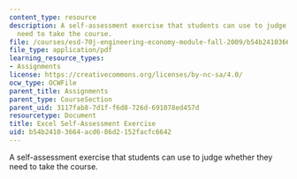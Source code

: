 ```yaml
---
content_type: resource
description: A self-assessment exercise that students can use to judge whether they
  need to take the course.
file: /courses/esd-70j-engineering-economy-module-fall-2009/b54b24103664acd686d2152facfc6642_MITESD_70Jf09_assn01_self_assess.pdf
file_type: application/pdf
learning_resource_types:
- Assignments
license: https://creativecommons.org/licenses/by-nc-sa/4.0/
ocw_type: OCWFile
parent_title: Assignments
parent_type: CourseSection
parent_uid: 3117fab8-7d1f-f6d8-726d-691078ed457d
resourcetype: Document
title: Excel Self-Assessment Exercise
uid: b54b2410-3664-acd6-86d2-152facfc6642
---
```

A self-assessment exercise that students can use to judge whether they need to take the course.